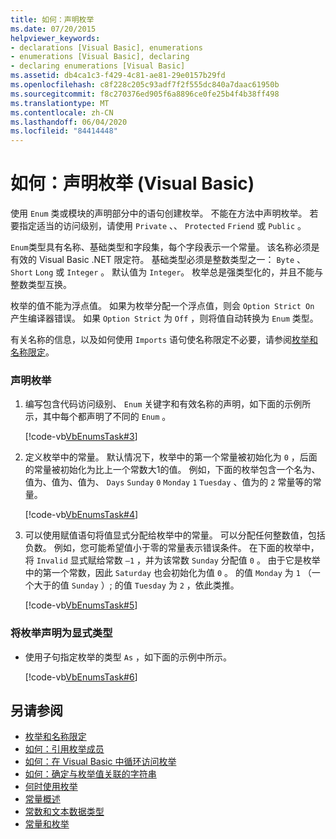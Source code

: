 ```yaml
---
title: 如何：声明枚举
ms.date: 07/20/2015
helpviewer_keywords:
- declarations [Visual Basic], enumerations
- enumerations [Visual Basic], declaring
- declaring enumerations [Visual Basic]
ms.assetid: db4ca1c3-f429-4c81-ae81-29e0157b29fd
ms.openlocfilehash: c8f228c205c93adf7f2f555dc840a7daac61950b
ms.sourcegitcommit: f8c270376ed905f6a8896ce0fe25b4f4b38ff498
ms.translationtype: MT
ms.contentlocale: zh-CN
ms.lasthandoff: 06/04/2020
ms.locfileid: "84414448"
---
```

# <a name="how-to-declare-enumerations-visual-basic"></a>如何：声明枚举 (Visual Basic)
使用 `Enum` 类或模块的声明部分中的语句创建枚举。 不能在方法中声明枚举。 若要指定适当的访问级别，请使用 `Private` 、、 `Protected` `Friend` 或 `Public` 。  
  
 `Enum`类型具有名称、基础类型和字段集，每个字段表示一个常量。 该名称必须是有效的 Visual Basic .NET 限定符。 基础类型必须是整数类型之一： `Byte` 、 `Short` `Long` 或 `Integer` 。 默认值为 `Integer`。 枚举总是强类型化的，并且不能与整数类型互换。  
  
 枚举的值不能为浮点值。 如果为枚举分配一个浮点值，则会 `Option Strict On` 产生编译器错误。 如果 `Option Strict` 为 `Off` ，则将值自动转换为 `Enum` 类型。  
  
 有关名称的信息，以及如何使用 `Imports` 语句使名称限定不必要，请参阅[枚举和名称限定](enumerations-and-name-qualification.md)。  
  
### <a name="to-declare-an-enumeration"></a>声明枚举  
  
1. 编写包含代码访问级别、 `Enum` 关键字和有效名称的声明，如下面的示例所示，其中每个都声明了不同的 `Enum` 。  
  
     [!code-vb[VbEnumsTask#3](~/samples/snippets/visualbasic/VS_Snippets_VBCSharp/VbEnumsTask/VB/Class2.vb#3)]  
  
2. 定义枚举中的常量。 默认情况下，枚举中的第一个常量被初始化为 `0` ，后面的常量被初始化为比上一个常数大1的值。 例如，下面的枚举包含一个名为、值为、值为、值为、 `Days` `Sunday` `0` `Monday` `1` `Tuesday` 、值为的 `2` 常量等的常量。  
  
     [!code-vb[VbEnumsTask#4](~/samples/snippets/visualbasic/VS_Snippets_VBCSharp/VbEnumsTask/VB/Class2.vb#4)]  
  
3. 可以使用赋值语句将值显式分配给枚举中的常量。 可以分配任何整数值，包括负数。 例如，您可能希望值小于零的常量表示错误条件。 在下面的枚举中，将 `Invalid` 显式赋给常数 `–1` ，并为该常数 `Sunday` 分配值 `0` 。 由于它是枚举中的第一个常数，因此 `Saturday` 也会初始化为值 `0` 。 的值 `Monday` 为 `1` （一个大于的值 `Sunday` ）; 的值 `Tuesday` 为 `2` ，依此类推。  
  
     [!code-vb[VbEnumsTask#5](~/samples/snippets/visualbasic/VS_Snippets_VBCSharp/VbEnumsTask/VB/Class2.vb#5)]  
  
### <a name="to-declare-an-enumeration-as-an-explicit-type"></a>将枚举声明为显式类型  
  
- 使用子句指定枚举的类型 `As` ，如下面的示例中所示。  
  
     [!code-vb[VbEnumsTask#6](~/samples/snippets/visualbasic/VS_Snippets_VBCSharp/VbEnumsTask/VB/Class2.vb#6)]  
  
## <a name="see-also"></a>另请参阅

- [枚举和名称限定](enumerations-and-name-qualification.md)
- [如何：引用枚举成员](how-to-refer-to-an-enumeration-member.md)
- [如何：在 Visual Basic 中循环访问枚举](how-to-iterate-through-an-enumeration.md)
- [如何：确定与枚举值关联的字符串](how-to-determine-the-string-associated-with-an-enumeration-value.md)
- [何时使用枚举](when-to-use-an-enumeration.md)
- [常量概述](constants-overview.md)
- [常数和文本数据类型](constant-and-literal-data-types.md)
- [常量和枚举](../../../language-reference/constants-and-enumerations.md)
